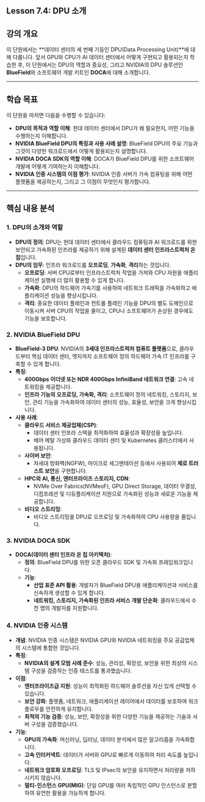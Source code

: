## ****Lesson 7.4: DPU 소개****

## **강의 개요**

이 단원에서는 **데이터 센터의 세 번째 기둥인 DPU(Data Processing Unit)**에 대해 다룹니다. 앞서 GPU와 CPU가 AI 데이터 센터에서 어떻게 구현되고 활용되는지 학습한 후, 이 단원에서는 DPU의 역할과 중요성, 그리고 NVIDIA의 DPU 솔루션인 **BlueField**와 소프트웨어 개발 키트인 **DOCA**에 대해 소개합니다.

---

## **학습 목표**

이 단원을 마치면 다음을 수행할 수 있습니다:

- **DPU의 목적과 역할 이해**: 현대 데이터 센터에서 DPU가 왜 필요한지, 어떤 기능을 수행하는지 이해합니다.
- **NVIDIA BlueField DPU의 특징과 사용 사례 설명**: BlueField DPU의 주요 기능과 그것이 다양한 워크로드에서 어떻게 활용되는지 설명합니다.
- **NVIDIA DOCA SDK의 역할 이해**: DOCA가 BlueField DPU를 위한 소프트웨어 개발에 어떻게 기여하는지 이해합니다.
- **NVIDIA 인증 시스템의 이점 평가**: NVIDIA 인증 서버가 가속 컴퓨팅을 위해 어떤 플랫폼을 제공하는지, 그리고 그 이점이 무엇인지 평가합니다.

---

## **핵심 내용 분석**

### **1. DPU의 소개와 역할**

- **DPU의 정의**: DPU는 현대 데이터 센터에서 클라우드 컴퓨팅과 AI 워크로드를 위한 보안되고 가속화된 인프라를 제공하기 위해 설계된 **데이터 센터 인프라스트럭처 온 칩**입니다.
- **DPU의 임무**: 인프라 워크로드를 **오프로딩**, **가속화**, **격리**하는 것입니다.
  - **오프로딩**: 서버 CPU로부터 인프라스트럭처 작업을 가져와 CPU 자원을 애플리케이션 실행에 더 많이 활용할 수 있게 합니다.
  - **가속화**: DPU의 하드웨어 가속기를 사용하여 네트워크 트래픽을 가속화하고 애플리케이션 성능을 향상시킵니다.
  - **격리**: 중요한 데이터 플레인과 컨트롤 플레인 기능을 DPU의 별도 도메인으로 이동시켜 서버 CPU의 작업을 줄이고, CPU나 소프트웨어가 손상된 경우에도 기능을 보호합니다.

### **2. NVIDIA BlueField DPU**

- **BlueField-3 DPU**: NVIDIA의 **3세대 인프라스트럭처 컴퓨트 플랫폼**으로, 클라우드부터 핵심 데이터 센터, 엣지까지 소프트웨어 정의 하드웨어 가속 IT 인프라를 구축할 수 있게 합니다.
- **특징**:
  - **400Gbps 이더넷 또는 NDR 400Gbps InfiniBand 네트워크 연결**: 고속 네트워킹을 제공합니다.
  - **인프라 기능의 오프로딩, 가속화, 격리**: 소프트웨어 정의 네트워킹, 스토리지, 보안, 관리 기능을 가속화하여 데이터 센터의 성능, 효율성, 보안을 크게 향상시킵니다.
- **사용 사례**:
  - **클라우드 서비스 제공업체(CSP)**:
    - 데이터 센터 인프라 스택을 최적화하여 효율성과 확장성을 높입니다.
    - 베어 메탈 가상화 클라우드 데이터 센터 및 Kubernetes 클러스터에서 사용됩니다.
  - **사이버 보안**:
    - 차세대 방화벽(NGFW), 마이크로 세그멘테이션 등에서 사용되어 **제로 트러스트 보안**을 구현합니다.
  - **HPC와 AI, 통신, 엔터프라이즈 스토리지, CDN**:
    - NVMe Over Fabrics(NVMeoF), GPU Direct Storage, 데이터 무결성, 디컴프레션 및 디듀플리케이션 지원으로 가속화된 성능과 새로운 기능을 제공합니다.
  - **비디오 스트리밍**:
    - 비디오 스트리밍을 DPU로 오프로딩 및 가속화하여 CPU 사용량을 줄입니다.

### **3. NVIDIA DOCA SDK**

- **DOCA(데이터 센터 인프라 온 칩 아키텍처)**:
  - **정의**: BlueField DPU를 위한 오픈 클라우드 SDK 및 가속화 프레임워크입니다.
  - **기능**:
    - **산업 표준 API 활용**: 개발자가 BlueField DPU용 애플리케이션과 서비스를 신속하게 생성할 수 있게 합니다.
    - **네트워킹, 스토리지, 가속화된 인프라 서비스 개발 단순화**: 클라우드에서 수천 명의 개발자를 지원합니다.

### **4. NVIDIA 인증 시스템**

- **개념**: NVIDIA 인증 시스템은 NVIDIA GPU와 NVIDIA 네트워킹을 주요 공급업체의 시스템에 통합한 것입니다.
- **특징**:
  - **NVIDIA의 설계 모범 사례 준수**: 성능, 관리성, 확장성, 보안을 위한 최상의 시스템 구성을 검증하는 인증 테스트를 통과했습니다.
- **이점**:
  - **엔터프라이즈급 지원**: 성능이 최적화된 하드웨어 솔루션을 자신 있게 선택할 수 있습니다.
  - **보안 강화**: 플랫폼, 네트워크, 애플리케이션 레이어에서 데이터를 보호하여 워크플로우를 안전하게 유지합니다.
  - **최적의 기능 검증**: 성능, 보안, 확장성을 위한 다양한 기능을 제공하는 기술과 서버 구성을 검증했습니다.
- **기능**:
  - **GPU의 가속화**: 머신러닝, 딥러닝, 데이터 분석에서 많은 알고리즘을 가속화합니다.
  - **고속 인터커넥트**: 데이터가 서버와 GPU로 빠르게 이동하여 처리 속도를 높입니다.
  - **네트워크 암호화 오프로딩**: TLS 및 IPsec의 보안을 유지하면서 처리량을 저하시키지 않습니다.
  - **멀티-인스턴스 GPU(MIG)**: 단일 GPU를 여러 독립적인 GPU 인스턴스로 분할하여 유연한 활용을 가능하게 합니다.
